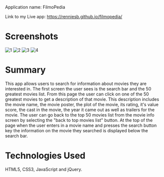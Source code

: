 Application name: FilmoPedia

Link to my Live app: https://renniesb.github.io/filmopedia/

# Screenshots
![1](https://imgur.com/a/HQu9dQv)
![2](https://photos.app.goo.gl/4nYoQ5dpVg53JQoc7)
![3](https://photos.app.goo.gl/dQaVeV1ju3PrNtjy8)
![4](https://photos.app.goo.gl/aWDRgTEJWLx4qwZ2A)



# Summary

This app allows users to search for information about movies they are interested in. The first screen the user sees is the search bar and the 50 greatest movies list. From this page the user can click on one of the 50 greatest movies to get a description of that movie. This description includes the movie name, the movie poster, the plot of the movie, its rating, it's value score, the cast in the movie, the year it came out as well as trailers for the movie. The user can go back to the top 50 movies list from the movie info screen by selecting the "back to top movies list" button. At the top of the page when the user enters in a movie name and presses the search button key the information on the movie they searched is displayed below the search bar. 

# Technologies Used
HTML5, CSS3, JavaScript and jQuery.
